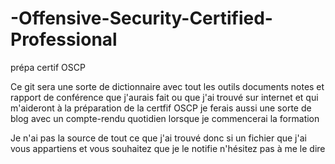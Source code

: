 # -Offensive-Security-Certified-Professional
prépa certif OSCP


Ce git sera une sorte de dictionnaire avec tout les outils documents notes et rapport de conférence que j'aurais fait ou que j'ai trouvé sur internet et qui m'aideront à la préparation de la certfif OSCP je ferais aussi une sorte de blog avec un compte-rendu quotidien lorsque je commencerai la formation

Je n'ai pas la source de tout ce que j'ai trouvé donc si un fichier que j'ai vous appartiens et vous souhaitez que je le notifie n'hésitez pas à me le dire

